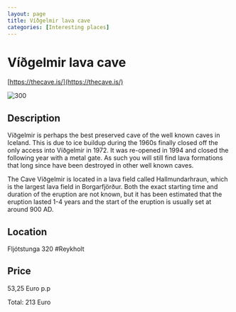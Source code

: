 ```yaml
--- 
layout: page
title: Víðgelmir lava cave 
categories: [Interesting places] 
---
```

# Víðgelmir lava cave
[https://thecave.is/](https://thecave.is/)

![300]([https://thecave.is/](https://thecave.is/)wp-content/uploads/2021/03/DSC8542-1.jpg)

## Description
Víðgelmir is perhaps the best preserved cave of the well known caves in Iceland. This is due to ice buildup during the 1960s finally closed off the only access into Víðgelmir in 1972. It was re-opened in 1994 and closed the following year with a metal gate. As such you will still find lava formations that long since have been destroyed in other well known caves.

The Cave Víðgelmir is located in a lava field called Hallmundarhraun, which is the largest lava field in Borgarfjörður. Both the exact starting time and duration of the eruption are not known, but it has been estimated that the eruption lasted 1-4 years and the start of the eruption is usually set at around 900 AD.

## Location
Fljótstunga 320 #Reykholt 

## Price
53,25 Euro p.p

Total: 213 Euro